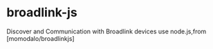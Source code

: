 # broadlink-js
Discover and Communication with Broadlink devices use node.js,from  [momodalo/broadlinkjs]
